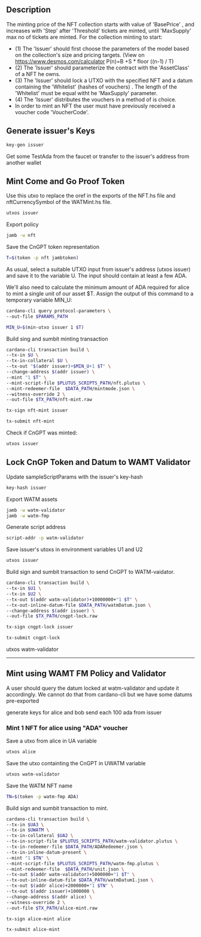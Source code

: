 
## **Description**
The minting price of the NFT collection starts with value of 'BasePrice' , and increases with 'Step' after 'Threshold' tickets are minted, until 'MaxSupply' max no of tickets are minted.
For the collection minting to start:
- (1) The 'Issuer' should  first choose the parameters of the model based on the collection's size and pricing targets. (View on  https://www.desmos.com/calculator  P(n)=B +S * floor ((n-1) / T)
- (2) The 'Issuer' should parameterize the contract with the 'AssetClass' of a NFT he owns.
- (3) The 'Issuer' should lock a UTXO with the specified NFT and a datum containing the 'Whitelist' (hashes of vouchers) . The length of the 'Whitelist' must be equal witht he 'MaxSupply' parameter.
- (4) The 'Issuer' distributes the vouchers in a method of is choice.
-  In order to mint an NFT the user must have previously received a voucher code 'VoucherCode'.

## **Generate issuer's Keys**
```sh
key-gen issuer
``` 

Get some TestAda from the faucet or transfer to the issuer's address from another wallet 


## **Mint Come and Go Proof Token**
Use this utxo to replace the oref in the exports of the NFT.hs file and nftCurrencySymbol of the WATMint.hs file.
```sh
utxos issuer 
``` 


Export policy
```sh
jamb -w nft
```
Save the CnGPT token representation
```sh
T=$(token -p nft jambtoken)
```

As usual, select a suitable UTXO input from issuer's address (utxos issuer) and save it to the variable U. The input should contain at least a few ADA.

We'll also need to calculate the minimum amount of ADA required for alice to mint a single unit of our asset $T. Assign the output of this command to a temporary variable MIN_U:

```sh
cardano-cli query protocol-parameters \
--out-file $PARAMS_PATH

MIN_U=$(min-utxo issuer 1 $T)
```

Build sing and sumbit minting transaction
```sh
cardano-cli transaction build \
--tx-in $U \
--tx-in-collateral $U \
--tx-out "$(addr issuer)+$MIN_U+1 $T" \
--change-address $(addr issuer) \
--mint "1 $T" \
--mint-script-file $PLUTUS_SCRIPTS_PATH/nft.plutus \
--mint-redeemer-file  $DATA_PATH/mintmode.json \
--witness-override 2 \
--out-file $TX_PATH/nft-mint.raw

tx-sign nft-mint issuer

tx-submit nft-mint
```

Check if CnGPT was minted:
```sh
utxos issuer
``` 

## **Lock CnGP Token and Datum to WAMT Validator**

Update sampleScriptParams with the issuer's key-hash
```sh
key-hash issuer 
``` 
Export WATM assets
```sh
jamb -w watm-validator
jamb -w watm-fmp
``` 


Generate script address
```sh
script-addr -p watm-validator
``` 


Save issuer's utoxs in environment variables U1 and U2
```sh
utxos issuer 
``` 
Build sign and sumbit transaction to send CnGPT to WATM-vaidator.

```sh
cardano-cli transaction build \
--tx-in $U1 \
--tx-in $U2 \
--tx-out $(addr watm-validator)+10000000+"1 $T" \
--tx-out-inline-datum-file $DATA_PATH/watmDatum.json \
--change-address $(addr issuer) \
--out-file $TX_PATH/cngpt-lock.raw

tx-sign cngpt-lock issuer

tx-submit cngpt-lock
``` 

utxos watm-validator

--------------

## **Mint using WAMT FM Policy and Validator**

A user should query the datum locked at watm-validator and update it accordingly. We cannot do that from cardano-cli but we have some datums pre-exported

generate keys for alice and bob
send each 100 ada from issuer

### **Mint 1 NFT for alice using "ADA" voucher**
Save a utxo from alice in UA variable
```sh
utxos alice
```

Save the utxo containting the CnGPT in UWATM variable
```sh
utxos watm-validator
```

Save the WATM NFT name
```sh
TN=$(token -p watm-fmp ADA)
```

Build sign and sumbit transaction to mint.
```sh
cardano-cli transaction build \
--tx-in $UA3 \
--tx-in $UWATM \
--tx-in-collateral $UA2 \
--tx-in-script-file $PLUTUS_SCRIPTS_PATH/watm-validator.plutus \
--tx-in-redeemer-file $DATA_PATH/ADARedeemer.json \
--tx-in-inline-datum-present \
--mint "1 $TN" \
--mint-script-file $PLUTUS_SCRIPTS_PATH/watm-fmp.plutus \
--mint-redeemer-file  $DATA_PATH/unit.json \
--tx-out $(addr watm-validator)+5000000+"1 $T" \
--tx-out-inline-datum-file $DATA_PATH/watmDatum1.json \
--tx-out $(addr alice)+2000000+"1 $TN" \
--tx-out $(addr issuer)+1000000 \
--change-address $(addr alice) \
--witness-override 2 \
--out-file $TX_PATH/alice-mint.raw

tx-sign alice-mint alice

tx-submit alice-mint
``` 
